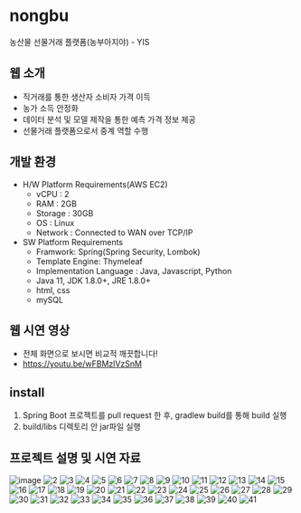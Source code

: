 # nongbu
농산물 선물거래 플랫폼(농부아지야) - YIS

## 웹 소개
- 직거래를 통한 생산자 소비자 가격 이득
- 농가 소득 안정화
- 데이터 분석 및 모델 제작을 통한 예측 가격 정보 제공
- 선물거래 플랫폼으로서 중계 역할 수행

## 개발 환경
- H/W Platform Requirements(AWS EC2)
  - vCPU : 2
  - RAM : 2GB
  - Storage : 30GB
  - OS : Linux
  - Network : Connected to WAN over TCP/IP
- SW Platform Requirements
  - Framwork: Spring(Spring Security, Lombok)
  - Template Engine: Thymeleaf
  - Implementation Language : Java, Javascript, Python 
  - Java 11, JDK 1.8.0+, JRE 1.8.0+
  - html, css
  - mySQL

## 웹 시연 영상
- 전체 화면으로 보시면 비교적 깨끗합니다!
- <https://youtu.be/wFBMzlVzSnM>

## install
1. Spring Boot 프로젝트를 pull request 한 후, gradlew build를 통해 build 실행
2. build/libs 디렉토리 안 jar파일 실행

## 프로젝트 설명 및 시연 자료
![image](https://user-images.githubusercontent.com/123279529/223429016-ec041ded-9ba8-4f8b-818f-2c1930e8baf2.png)
![2](https://user-images.githubusercontent.com/123279529/223429257-7b9e17a9-2f86-4334-b8cf-3124e7c8f978.png)
![3](https://user-images.githubusercontent.com/123279529/223429776-26e04b6b-1cf1-4458-98fb-7dad73491806.png)
![4](https://user-images.githubusercontent.com/123279529/223429809-e581d284-3ce9-4ef5-843f-3abf87ae436c.png)
![5](https://user-images.githubusercontent.com/123279529/223429821-dd30e695-921e-4a27-9d20-81fc058caeb4.png)
![6](https://user-images.githubusercontent.com/123279529/223429824-d28d75eb-46e5-4b08-bd61-0bcc714e3ad7.png)
![7](https://user-images.githubusercontent.com/123279529/223429827-e1d76932-2e73-4945-b6b8-8bcbaf183023.png)
![8](https://user-images.githubusercontent.com/123279529/223429831-11240fed-a9a5-46fe-ba51-fd5890b72514.png)
![9](https://user-images.githubusercontent.com/123279529/223429833-ecdc6b33-8f30-4e32-92ec-74ae25ea3cdb.png)
![10](https://user-images.githubusercontent.com/123279529/223429834-5a906339-d9f7-4ce2-9be9-536dfd053b1b.png)
![11](https://user-images.githubusercontent.com/123279529/223429838-4d8be326-ca82-4db2-9b4a-528ce8168b24.png)
![12](https://user-images.githubusercontent.com/123279529/223429840-e5c453ed-5e08-4cb5-bb2a-e8011260c1f6.png)
![13](https://user-images.githubusercontent.com/123279529/223429842-eb68c498-492f-4388-8fef-34ff38b5ba8a.png)
![14](https://user-images.githubusercontent.com/123279529/223429843-0510710b-219d-4d48-96c3-a746b5545500.png)
![15](https://user-images.githubusercontent.com/123279529/223429847-e3aa741b-2e74-4531-9e47-ca42515b1f3a.png)
![16](https://user-images.githubusercontent.com/123279529/223429850-6c283809-1e6b-4f89-ada7-4cdc9fc82e6e.png)
![17](https://user-images.githubusercontent.com/123279529/223429855-d2297eef-e0a6-414c-b975-7811ad276f15.png)
![18](https://user-images.githubusercontent.com/123279529/223429856-10ddd4e4-adf0-4d42-9623-5194b5dfa6d8.png)
![19](https://user-images.githubusercontent.com/123279529/223429858-ab918bb1-9939-4f30-a013-915637d056e8.png)
![20](https://user-images.githubusercontent.com/123279529/223429861-091135e9-2ddc-415d-a1d0-84bf6cc58e80.png)
![21](https://user-images.githubusercontent.com/123279529/223429865-b5365458-65d6-4365-a8cb-eb3ea0ccf033.png)
![22](https://user-images.githubusercontent.com/123279529/223429866-3d723441-dc00-419e-a6ca-458c2acafb65.png)
![23](https://user-images.githubusercontent.com/123279529/223429867-a92e279d-cc44-469a-9380-247e2d22cd39.png)
![24](https://user-images.githubusercontent.com/123279529/223429869-872a99d8-5e3f-401a-b34c-b2e3a9e88f14.png)
![25](https://user-images.githubusercontent.com/123279529/223429871-ead6a92b-a944-4826-adcf-e434cd241b92.png)
![26](https://user-images.githubusercontent.com/123279529/223429874-33b5d526-ef69-4266-b396-cba41223864f.png)
![27](https://user-images.githubusercontent.com/123279529/223429875-3b5125f9-7720-419b-bf61-f59ac98bcc3b.png)
![28](https://user-images.githubusercontent.com/123279529/223429877-69960669-b534-4ae7-912e-273e110dcd05.png)
![29](https://user-images.githubusercontent.com/123279529/223429881-d241c9b7-283d-496a-a0c6-1539c0bb584b.png)
![30](https://user-images.githubusercontent.com/123279529/223429883-6f075539-c6ba-4107-847e-dbe2eb7537fe.png)
![31](https://user-images.githubusercontent.com/123279529/223429886-5b0fa059-673f-4e7d-860f-8921ee01de54.png)
![32](https://user-images.githubusercontent.com/123279529/223429887-b85865c0-f128-4058-9867-cc33afe65e2b.png)
![33](https://user-images.githubusercontent.com/123279529/223429889-7dad473d-fcc5-46b7-b4d7-40286c0fa158.png)
![34](https://user-images.githubusercontent.com/123279529/223429892-26c36302-7da5-4298-ae75-f0eb723afd0f.png)
![35](https://user-images.githubusercontent.com/123279529/223429894-ecc40b10-717f-4469-ac46-c70398e37e0d.png)
![36](https://user-images.githubusercontent.com/123279529/223429900-a4b41a9b-30f7-44bb-a95a-beaa64d296e4.png)
![37](https://user-images.githubusercontent.com/123279529/223429901-1a62813e-ff99-472f-bfe4-de1cdcc7e09c.png)
![38](https://user-images.githubusercontent.com/123279529/223429903-0cccdf07-8057-4382-9612-44f1220bb71d.png)
![39](https://user-images.githubusercontent.com/123279529/223429905-ec71368d-c9ba-45aa-a6ad-b2b1161620fc.png)
![40](https://user-images.githubusercontent.com/123279529/223429906-154eb402-fd6b-4969-8d9d-a5e7c3f8ec66.png)
![41](https://user-images.githubusercontent.com/123279529/223429909-a0c1a5da-b459-4bcd-b72b-47c97fc36837.png)
